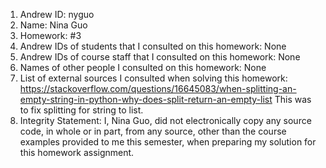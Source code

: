 1) Andrew ID: nyguo
2) Name: Nina Guo
3) Homework: #3
4) Andrew IDs of students that I consulted on this homework: None
5) Andrew IDs of course staff that I consulted on this homework:  None
6) Names of other people I consulted on this homework: None
7) List of external sources I consulted when solving this homework: https://stackoverflow.com/questions/16645083/when-splitting-an-empty-string-in-python-why-does-split-return-an-empty-list This was to fix splitting for string to list.
8) Integrity Statement: I, Nina Guo, did not electronically copy any 
source code, in whole or in part, from any source, other than the course 
examples provided to me this semester, when preparing my solution for this 
homework assignment. 

